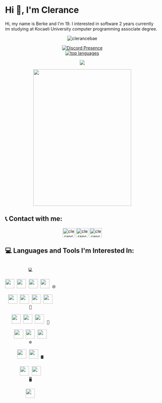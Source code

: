# Hi 👋, I'm Clerance

Hi, my name is Berke and I'm 19. I interested in software 2 years currently im studying at Kocaeli University computer programming associate degree.

<div align="center">
<img src="https://komarev.com/ghpvc/?username=clerancebae&color=blue" alt="clerancebae"/>
<br>
  

  [![Discord Presence](https://lanyard.cnrad.dev/api/419836743878180874)](https://discord.com/users/419836743878180874)
  <br>
 <a href="https://ionicabizau.github.io/github-profile-languages/api.html?clerancebae"><img src="https://github-readme-stats-sigma-five.vercel.app/api/top-langs/?username=clerancebae&layout=compact&theme=highcontrast&langs_count=10" alt="top languages"></a>
</div>
 

 <p align="center"> 
 <img src="http://github-readme-streak-stats.herokuapp.com?user=clerancebae&theme=highcontrast&hide_border=true">
 <!-- <img src="https://github-readme-stats.vercel.app/api?username=clerancebae&show_icons=true&count_private=true&theme=highcontrast"> -->
  <br>
 </p>
 <p align="center">
  <img width="320" height="445" src="https://spotify-github-profile.vercel.app/api/view?uid=21pc7okfoaufu2gztbrzbjqkq&cover_image=true&theme=default&bar_color=ff0000&bar_color_cover=true">
</p>
 



## 📞 Contact with me:
<p align="center">
<a href="https://www.instagram.com/clerancebae" target="blank"><img align="center" src="https://raw.githubusercontent.com/rahuldkjain/github-profile-readme-generator/master/src/images/icons/Social/instagram.svg" alt="clerancebae" height="30" width="40" /></a>
 <!--<a href="https://open.spotify.com/user/21pc7okfoaufu2gztbrzbjqkq" target="blank"><img align="center" src="https://raw.githubusercontent.com/rahuldkjain/github-profile-readme-generator/master/src/images/icons/Social/spotify.svg" alt="clerancebae" height="30" width="40" /></a> -->
<a href="https://open.spotify.com/artist/6CGsPYgRSVWoUeoH0rWaZx" target="blank"><img align="center" src="https://raw.githubusercontent.com/rahuldkjain/github-profile-readme-generator/master/src/images/icons/Social/spotify.svg" alt="clerancebae" height="30" width="40" /></a>
<a href="https://discord.com/users/419836743878180874" target="blank"><img align="center" src="https://raw.githubusercontent.com/rahuldkjain/github-profile-readme-generator/master/src/images/icons/Social/discord.svg" alt="clerancebae" height="30" width="40" /></a>
</p>

## 💻 Languages and Tools I'm Interested In:

<p style="display: inline-block;" align="center">
  <kbd>
    <kbd>💻</kbd>
    <br>
    <br>
    <img width="30px" src="https://www.vectorlogo.zone/logos/flutterio/flutterio-icon.svg" /> 
    <img width="30px" src="https://seeklogo.com/images/C/c-sharp-c-logo-02F17714BA-seeklogo.com.png" /> 
    <img width="30px" src="https://seeklogo.com/images/C/c-logo-43CE78FF9C-seeklogo.com.png" /> 
    <img width="30px" src="https://seeklogo.com/images/P/python-logo-A32636CAA3-seeklogo.com.png" />
  </kbd>
  <kbd>
    <kbd>🌐</kbd>
    <br>
    <br>
    <img width="30px" src="https://cdn.discordapp.com/attachments/1056653734236655658/1095765931218698311/5847f5bdcef1014c0b5e489c.png" />
    <img width="30px" src="https://cdn.discordapp.com/attachments/1056653734236655658/1095766310631247882/5847f5bdcef1014c0b5e489c-removebg-preview_1.png" />
    <img width="30px" src="https://upload.wikimedia.org/wikipedia/commons/thumb/9/99/Unofficial_JavaScript_logo_2.svg/512px-Unofficial_JavaScript_logo_2.svg.png?20141107110902" />
    <img width="30px" src="https://nodejs.org/static/images/logo.svg" />
  </kbd>
   <br>
  <kbd>
    <kbd>🔧</kbd>
    <br>
    <br>
    <img width="30px" src="https://upload.wikimedia.org/wikipedia/commons/thumb/2/2c/Visual_Studio_Icon_2022.svg/193px-Visual_Studio_Icon_2022.svg.png?20221004110509" />
    <img width="30px" src="https://w7.pngwing.com/pngs/631/720/png-transparent-eclipse-foundation-integrated-development-environment-ceylon-java-eclipse-miscellaneous-logo-electric-blue-thumbnail.png" />
    <img width="30px" src="https://res.cloudinary.com/canonical/image/fetch/f_auto,q_auto,fl_sanitize,w_60,h_60/https://dashboard.snapcraft.io/site_media/appmedia/2018/08/icon_CE_256_2Qe5uEl.png"/>
  </kbd>
  <kbd>
    <kbd>🔧</kbd>
    <br>
    <br>
        <img width="30px" src="https://p1.hiclipart.com/preview/981/101/302/sleek-xp-software-dev-c-icon.jpg" />
    <img width="30px" src="https://w7.pngwing.com/pngs/832/386/png-transparent-intellij-webstorm-macos-bigsur-icon.png" />
    <img width="30px" src="https://dtffvb2501i0o.cloudfront.net/images/logos/logo-page/rad-studio-logo-1024.png" />
  </kbd>
   <br>
   <kbd>
    <kbd>⚙️</kbd>
    <br>
    <br>
    <img width="30px" src="https://seeklogo.com/images/H/heroku-logo-B774A78667-seeklogo.com.png" />
    <img width="30px" src="https://cdn.discordapp.com/attachments/1056653734236655658/1095767256778153995/68747470733a2f2f7365656b6c6f676f2e636f6d2f696d616765732f482f6865726f6b752d6c6f676f2d423737344137383636372d7365656b6c6f676f2e636f6d2e706e67.png" />
  </kbd>
   <kbd>
    <kbd>🛢</kbd>
    <br>
    <br>
    <img width="30px" src="https://cdn.discordapp.com/attachments/1056653734236655658/1095767682630037645/18133-removebg-preview.png" />
    <img width="30px" src="https://cdn.discordapp.com/attachments/1056653734236655658/1095767037072126043/image_2023-04-12_204638775-removebg-preview.png" />
  </kbd>
   <br>
  <kbd>
    <kbd>🖥</kbd>
    <br>
    <br>
    <img width="30px" src="https://www.freepnglogos.com/uploads/photoshop-png-logo/photoshop-logo-photoshop-imore-0.png" />
  </kbd>
</p>

